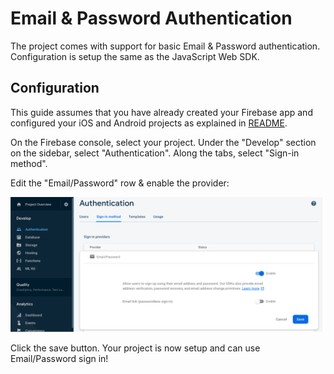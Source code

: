 # Email & Password Authentication

The project comes with support for basic Email & Password authentication. Configuration is setup the same as the JavaScript Web SDK.

## Configuration

This guide assumes that you have already created your Firebase app and configured your iOS and Android projects as explained in [README](README.md).

On the Firebase console, select your project. Under the "Develop" section on the sidebar, select "Authentication". Along the tabs, select "Sign-in method".

Edit the "Email/Password" row & enable the provider:

![enable email password](/docs/assets/firebase-email-password.png)

Click the save button. Your project is now setup and can use Email/Password sign in!
